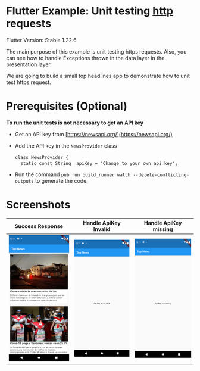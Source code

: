 # Flutter Example: Unit testing [http](https://pub.dev/packages/http) requests

Flutter Version: Stable 1.22.6

The main purpose of this example is unit testing https requests. Also, you can see how to handle Exceptions thrown in
the data layer in the presentation layer.

We are going to build a small top headlines app to demonstrate how to unit test https request.

# Prerequisites (Optional)

**To run the unit tests is not necessary to get an API key**

- Get an API key from [https://newsapi.org/](https://newsapi.org/)
- Add the API key in the `NewsProvider` class

  ````
  class NewsProvider {
    static const String _apiKey = 'Change to your own api key';
  ````

- Run the command `pub run build_runner watch --delete-conflicting-outputs` to generate the code. 

# Screenshots
| Success Response | Handle ApiKey Invalid | Handle ApiKey missing |
| ---------------- | --------------------- | --------------------- |
| ![Image 1](https://github.com/Yayo-Arellano/example_http_unit_test/blob/master/images/Image%201.png?raw=true) |![Image 2](https://github.com/Yayo-Arellano/example_http_unit_test/blob/master/images/Image%202.png?raw=true) |![Image 3](https://github.com/Yayo-Arellano/example_http_unit_test/blob/master/images/Image%203.png?raw=true) |

